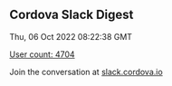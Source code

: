 ## Cordova Slack Digest
Thu, 06 Oct 2022 08:22:38 GMT

[User count: 4704](https://cordova.slack.com/)


Join the conversation at [slack.cordova.io](http://slack.cordova.io/)
